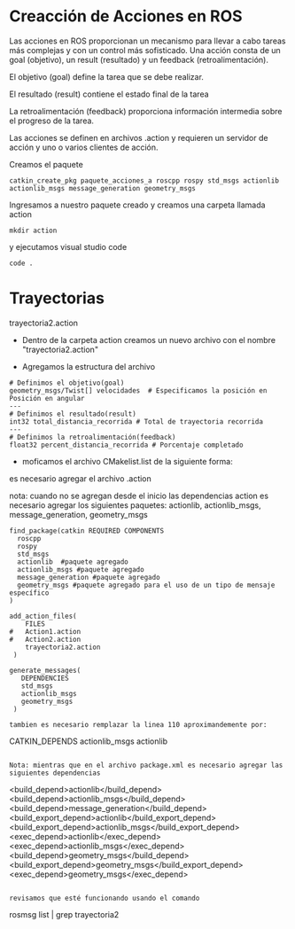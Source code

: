# Creacción de Acciones en ROS

Las acciones en ROS proporcionan un mecanismo para llevar a cabo tareas más complejas y con un control más sofisticado. Una acción consta de un goal (objetivo), un result (resultado) y un feedback (retroalimentación).

El objetivo (goal) define la tarea que se debe realizar.

El resultado (result) contiene el estado final de la tarea

La retroalimentación (feedback) proporciona información intermedia sobre el progreso de la tarea.

Las acciones se definen en archivos .action y requieren un servidor de acción y uno o varios clientes de acción.

Creamos el paquete 
```
catkin_create_pkg paquete_acciones_a roscpp rospy std_msgs actionlib actionlib_msgs message_generation geometry_msgs 
```

Ingresamos a nuestro paquete creado y creamos una carpeta llamada action

```
mkdir action
```
y ejecutamos visual studio code

```
code .
```

# Trayectorias

trayectoria2.action

* Dentro de la carpeta action creamos un nuevo archivo con el nombre "trayectoria2.action"

* Agregamos la estructura del archivo
```
# Definimos el objetivo(goal)
geometry_msgs/Twist[] velocidades  # Especificamos la posición en Posición en angular
---
# Definimos el resultado(result)
int32 total_distancia_recorrida # Total de trayectoria recorrida
---
# Definimos la retroalimentación(feedback)
float32 percent_distancia_recorrida # Porcentaje completado
```

* moficamos el archivo CMakelist.list de la siguiente forma:

es necesario agregar el archivo .action

nota: cuando no se agregan desde el inicio las dependencias action es necesario agregar  los siguientes paquetes: actionlib, actionlib_msgs, message_generation, geometry_msgs

```
find_package(catkin REQUIRED COMPONENTS
  roscpp
  rospy
  std_msgs
  actionlib  #paquete agregado
  actionlib_msgs #paquete agregado
  message_generation #paquete agregado
  geometry_msgs #paquete agregado para el uso de un tipo de mensaje específico
)

add_action_files(
    FILES
#   Action1.action
#   Action2.action
    trayectoria2.action
 )

generate_messages(
   DEPENDENCIES
   std_msgs
   actionlib_msgs
   geometry_msgs
 )

tambien es necesario remplazar la linea 110 aproximandemente por:

```
  CATKIN_DEPENDS actionlib_msgs actionlib
```

Nota: mientras que en el archivo package.xml es necesario agregar las siguientes dependencias 

```
<build_depend>actionlib</build_depend>
<build_depend>actionlib_msgs</build_depend>
<build_depend>message_generation</build_depend>
<build_export_depend>actionlib</build_export_depend>
<build_export_depend>actionlib_msgs</build_export_depend>
<exec_depend>actionlib</exec_depend>
<exec_depend>actionlib_msgs</exec_depend>
<build_depend>geometry_msgs</build_depend>
<build_export_depend>geometry_msgs</build_export_depend>
<exec_depend>geometry_msgs</exec_depend>
```

revisamos que esté funcionando usando el comando 
```
rosmsg list | grep trayectoria2
```
